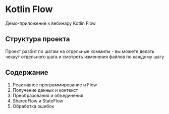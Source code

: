 # Kotlin Flow
Демо-приложение к вебинару Kotlin Flow

## Структура проекта
Проект разбит по шагам на отдельные коммиты - вы можете делать чекаут отдельного 
шага и смотреть изменения файлов по каждому шагу

## Содержание

1. Реактивное программирование и Flow
2. Получение данных и контекст
3. Преобразования и объединения
4. SharedFlow и StateFlow
5. Обработка ошибок